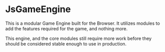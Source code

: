 # JsGameEngine

This is a modular Game Engine built for the Browser. It utilizes modules to add the features required for the game, and nothing more.

This engine, and the core modules still require more work before they should be considered stable enough to use in production.
